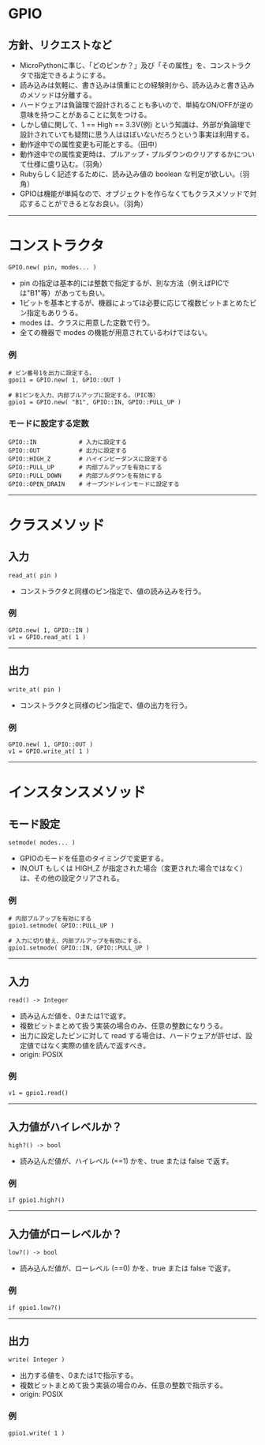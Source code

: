 # GPIO

## 方針、リクエストなど

* MicroPythonに準じ、「どのピンか？」及び「その属性」を、コンストラクタで指定できるようにする。
* 読み込みは気軽に、書き込みは慎重にとの経験則から、読み込みと書き込みのメソッドは分離する。
* ハードウェアは負論理で設計されることも多いので、単純なON/OFFが逆の意味を持つことがあることに気をつける。
* しかし値に関して、1 == High == 3.3V(例) という知識は、外部が負論理で設計されていても疑問に思う人はほぼいないだろうという事実は利用する。
* 動作途中での属性変更も可能とする。（田中）
* 動作途中での属性変更時は、プルアップ・プルダウンのクリアするかについて仕様に盛り込む。（羽角）
* Rubyらしく記述するために、読み込み値の boolean な判定が欲しい。（羽角）
* GPIOは機能が単純なので、オブジェクトを作らなくてもクラスメソッドで対応することができるとなお良い。（羽角）

--------------------------------------------------------------------------------
# コンストラクタ
```
GPIO.new( pin, modes... )
```

* pin の指定は基本的には整数で指定するが、別な方法（例えばPICでは"B1"等）があっても良い。
* 1ビットを基本とするが、機器によっては必要に応じて複数ビットまとめたピン指定もありうる。
* modes は、クラスに用意した定数で行う。
* 全ての機器で modes の機能が用意されているわけではない。

### 例
```
# ピン番号1を出力に設定する。
gpoi1 = GPIO.new( 1, GPIO::OUT )

# B1ピンを入力、内部プルアップに設定する。（PIC等）
gpio1 = GPIO.new( "B1", GPIO::IN, GPIO::PULL_UP )
```

### モードに設定する定数

```
GPIO::IN            # 入力に設定する
GPIO::OUT           # 出力に設定する
GPIO::HIGH_Z        # ハイインピーダンスに設定する
GPIO::PULL_UP       # 内部プルアップを有効にする
GPIO::PULL_DOWN     # 内部プルダウンを有効にする
GPIO::OPEN_DRAIN    # オープンドレインモードに設定する
```

--------------------------------------------------------------------------------
# クラスメソッド

## 入力
```
read_at( pin )
```

* コンストラクタと同様のピン指定で、値の読み込みを行う。

### 例
```
GPIO.new( 1, GPIO::IN )
v1 = GPIO.read_at( 1 )
```

----------------------------------------
## 出力
```
write_at( pin )
```

* コンストラクタと同様のピン指定で、値の出力を行う。

### 例
```
GPIO.new( 1, GPIO::OUT )
v1 = GPIO.write_at( 1 )
```

--------------------------------------------------------------------------------
# インスタンスメソッド
## モード設定
```
setmode( modes... )
```

* GPIOのモードを任意のタイミングで変更する。
* IN,OUT もしくは HIGH_Z が指定された場合（変更された場合ではなく）は、その他の設定クリアされる。

### 例
```
# 内部プルアップを有効にする
gpio1.setmode( GPIO::PULL_UP )

# 入力に切り替え、内部プルアップを有効にする。
gpio1.setmode( GPIO::IN, GPIO::PULL_UP )
```

----------------------------------------
## 入力
```
read() -> Integer
```

* 読み込んだ値を、0または1で返す。
* 複数ビットまとめて扱う実装の場合のみ、任意の整数になりうる。
* 出力に設定したピンに対して read する場合は、ハードウェアが許せば、設定値ではなく実際の値を読んで返すべき。
* origin: POSIX

### 例
```
v1 = gpio1.read()
```

----------------------------------------
## 入力値がハイレベルか？
```
high?() -> bool
```

* 読み込んだ値が、ハイレベル (==1) かを、true または false で返す。

### 例
```
if gpio1.high?()
```

----------------------------------------
## 入力値がローレベルか？
```
low?() -> bool
```

* 読み込んだ値が、ローレベル (==0) かを、true または false で返す。

### 例
```
if gpio1.low?()
```

----------------------------------------
## 出力
```
write( Integer )
```

* 出力する値を、0または1で指示する。
* 複数ビットまとめて扱う実装の場合のみ、任意の整数で指示する。
* origin: POSIX
  
### 例
```
gpio1.write( 1 )
```
